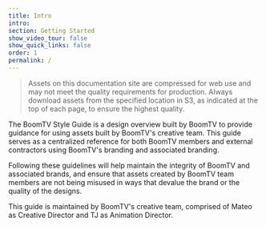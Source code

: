 ```yaml
---
title: Intro
intro:
section: Getting Started
show_video_tour: false
show_quick_links: false
order: 1
permalink: /
---
```


<blockquote>Assets on this documentation site are compressed for web use and may not meet the quality requirements for production. Always download assets from the specified location in S3, as indicated at the top of each page, to ensure the highest quality.</blockquote>

The BoomTV Style Guide is a design overview built by BoomTV to provide guidance for using assets built by BoomTV's creative team. This guide serves as a centralized reference for both BoomTV members and external contractors using BoomTV's branding and associated branding.

Following these guidelines will help maintain the integrity of BoomTV and associated brands, and ensure that assets created by BoomTV team members are not being misused in ways that devalue the brand or the quality of the designs.

This guide is maintained by BoomTV's creative team, comprised of Mateo as Creative Director and TJ as Animation Director.
